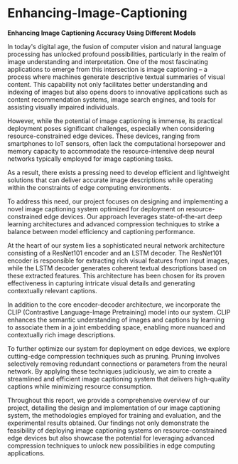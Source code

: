 # Enhancing-Image-Captioning
**Enhancing Image Captioning Accuracy Using Different Models**

In today's digital age, the fusion of computer vision and natural language processing has unlocked profound 
possibilities, particularly in the realm of image understanding and interpretation. One of the most 
fascinating applications to emerge from this intersection is image captioning – a process where machines 
generate descriptive textual summaries of visual content. This capability not only facilitates better 
understanding and indexing of images but also opens doors to innovative applications such as content 
recommendation systems, image search engines, and tools for assisting visually impaired individuals.

However, while the potential of image captioning is immense, its practical deployment poses significant 
challenges, especially when considering resource-constrained edge devices. These devices, ranging from 
smartphones to IoT sensors, often lack the computational horsepower and memory capacity to 
accommodate the resource-intensive deep neural networks typically employed for image captioning tasks. 

As a result, there exists a pressing need to develop efficient and lightweight solutions that can deliver 
accurate image descriptions while operating within the constraints of edge computing environments.

To address this need, our project focuses on designing and implementing a novel image captioning system 
optimized for deployment on resource-constrained edge devices. Our approach leverages state-of-the-art 
deep learning architectures and advanced compression techniques to strike a balance between model 
efficiency and captioning performance. 

At the heart of our system lies a sophisticated neural network architecture consisting of a ResNet101 
encoder and an LSTM decoder. The ResNet101 encoder is responsible for extracting rich visual features 
from input images, while the LSTM decoder generates coherent textual descriptions based on these 
extracted features. This architecture has been chosen for its proven effectiveness in capturing intricate visual 
details and generating contextually relevant captions.

In addition to the core encoder-decoder architecture, we incorporate the CLIP (Contrastive Language-Image 
Pretraining) model into our system. CLIP enhances the semantic understanding of images and captions by 
learning to associate them in a joint embedding space, enabling more nuanced and contextually rich image 
descriptions. 

To further optimize our system for deployment on edge devices, we explore cutting-edge compression 
techniques such as pruning. Pruning involves selectively removing redundant connections or parameters 
from the neural network. By applying these techniques judiciously, we aim to create a streamlined and 
efficient image captioning system that delivers high-quality captions while minimizing resource 
consumption. 

Throughout this report, we provide a comprehensive overview of our project, detailing the design and 
implementation of our image captioning system, the methodologies employed for training and evaluation, 
and the experimental results obtained. Our findings not only demonstrate the feasibility of deploying image 
captioning systems on resource-constrained edge devices but also showcase the potential for leveraging 
advanced compression techniques to unlock new possibilities in edge computing applications.
